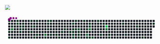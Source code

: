 <img src="https://github-readme-stats.vercel.app/api/top-langs/?username=Carlos-Arce04&layout=compact&theme=dracula&exclude_repo=Gis_Transporte&hide_border=true&border_radius=4&bg_color=00000000&title_color=FF79C6&text_color=F8F8F2" />

<svg viewBox="-16 -32 880 192" width="880" height="192" xmlns="http://www.w3.org/2000/svg"><desc>Generated with https://github.com/Platane/snk</desc><style>:root{--cb:#1b1f230a;--cs:purple;--ce:#161b22;--c0:#161b22;--c1:#01311f;--c2:#034525;--c3:#0f6d31;--c4:#00c647}.c{shape-rendering:geometricPrecision;fill:var(--ce);stroke-width:1px;stroke:var(--cb);animation:none 31700ms linear infinite;width:12px;height:12px}@keyframes c0{0.31%{fill:var(--c1)}0.33%,100%{fill:var(--ce)}}.c.c0{fill:var(--c1);animation-name:c0}@keyframes c1{5.35%{fill:var(--c1)}5.37%,100%{fill:var(--ce)}}.c.c1{fill:var(--c1);animation-name:c1}@keyframes c2{5.98%{fill:var(--c1)}6%,100%{fill:var(--ce)}}.c.c2{fill:var(--c1);animation-name:c2}@keyframes c3{8.19%{fill:var(--c1)}8.21%,100%{fill:var(--ce)}}.c.c3{fill:var(--c1);animation-name:c3}@keyframes c4{75.38%{fill:var(--c3)}75.4%,100%{fill:var(--ce)}}.c.c4{fill:var(--c3);animation-name:c4}@keyframes c5{1.25%{fill:var(--c1)}1.27%,100%{fill:var(--ce)}}.c.c5{fill:var(--c1);animation-name:c5}@keyframes c6{74.12%{fill:var(--c2)}74.14%,100%{fill:var(--ce)}}.c.c6{fill:var(--c2);animation-name:c6}@keyframes c7{2.83%{fill:var(--c1)}2.85%,100%{fill:var(--ce)}}.c.c7{fill:var(--c1);animation-name:c7}@keyframes c8{3.14%{fill:var(--c1)}3.16%,100%{fill:var(--ce)}}.c.c8{fill:var(--c1);animation-name:c8}@keyframes c9{4.09%{fill:var(--c1)}4.11%,100%{fill:var(--ce)}}.c.c9{fill:var(--c1);animation-name:c9}@keyframes ca{2.2%{fill:var(--c1)}2.22%,100%{fill:var(--ce)}}.c.ca{fill:var(--c1);animation-name:ca}@keyframes cb{2.51%{fill:var(--c1)}2.53%,100%{fill:var(--ce)}}.c.cb{fill:var(--c1);animation-name:cb}@keyframes cc{3.46%{fill:var(--c1)}3.48%,100%{fill:var(--ce)}}.c.cc{fill:var(--c1);animation-name:cc}@keyframes cd{11.03%{fill:var(--c1)}11.05%,100%{fill:var(--ce)}}.c.cd{fill:var(--c1);animation-name:cd}@keyframes ce{12.92%{fill:var(--c1)}12.94%,100%{fill:var(--ce)}}.c.ce{fill:var(--c1);animation-name:ce}@keyframes cf{13.55%{fill:var(--c1)}13.57%,100%{fill:var(--ce)}}.c.cf{fill:var(--c1);animation-name:cf}@keyframes cg{12.61%{fill:var(--c1)}12.63%,100%{fill:var(--ce)}}.c.cg{fill:var(--c1);animation-name:cg}@keyframes ch{15.13%{fill:var(--c1)}15.15%,100%{fill:var(--ce)}}.c.ch{fill:var(--c1);animation-name:ch}@keyframes ci{11.66%{fill:var(--c1)}11.68%,100%{fill:var(--ce)}}.c.ci{fill:var(--c1);animation-name:ci}@keyframes cj{14.5%{fill:var(--c1)}14.52%,100%{fill:var(--ce)}}.c.cj{fill:var(--c1);animation-name:cj}@keyframes ck{79.8%{fill:var(--c3)}79.82%,100%{fill:var(--ce)}}.c.ck{fill:var(--c3);animation-name:ck}@keyframes cl{16.39%{fill:var(--c1)}16.41%,100%{fill:var(--ce)}}.c.cl{fill:var(--c1);animation-name:cl}@keyframes cm{33.74%{fill:var(--c1)}33.76%,100%{fill:var(--ce)}}.c.cm{fill:var(--c1);animation-name:cm}@keyframes cn{33.43%{fill:var(--c1)}33.45%,100%{fill:var(--ce)}}.c.cn{fill:var(--c1);animation-name:cn}@keyframes co{32.8%{fill:var(--c1)}32.82%,100%{fill:var(--ce)}}.c.co{fill:var(--c1);animation-name:co}@keyframes cp{34.06%{fill:var(--c1)}34.08%,100%{fill:var(--ce)}}.c.cp{fill:var(--c1);animation-name:cp}@keyframes cq{17.34%{fill:var(--c1)}17.36%,100%{fill:var(--ce)}}.c.cq{fill:var(--c1);animation-name:cq}@keyframes cr{17.97%{fill:var(--c1)}17.99%,100%{fill:var(--ce)}}.c.cr{fill:var(--c1);animation-name:cr}@keyframes cs{18.6%{fill:var(--c1)}18.62%,100%{fill:var(--ce)}}.c.cs{fill:var(--c1);animation-name:cs}@keyframes ct{19.55%{fill:var(--c1)}19.57%,100%{fill:var(--ce)}}.c.ct{fill:var(--c1);animation-name:ct}@keyframes cu{20.18%{fill:var(--c1)}20.2%,100%{fill:var(--ce)}}.c.cu{fill:var(--c1);animation-name:cu}@keyframes cv{29.96%{fill:var(--c1)}29.98%,100%{fill:var(--ce)}}.c.cv{fill:var(--c1);animation-name:cv}@keyframes cw{67.81%{fill:var(--c2)}67.83%,100%{fill:var(--ce)}}.c.cw{fill:var(--c2);animation-name:cw}@keyframes cx{21.13%{fill:var(--c1)}21.15%,100%{fill:var(--ce)}}.c.cx{fill:var(--c1);animation-name:cx}@keyframes cy{29.64%{fill:var(--c1)}29.66%,100%{fill:var(--ce)}}.c.cy{fill:var(--c1);animation-name:cy}@keyframes cz{65.29%{fill:var(--c2)}65.31%,100%{fill:var(--ce)}}.c.cz{fill:var(--c2);animation-name:cz}@keyframes c10{64.97%{fill:var(--c2)}64.99%,100%{fill:var(--ce)}}.c.c10{fill:var(--c2);animation-name:c10}@keyframes c11{28.07%{fill:var(--c1)}28.09%,100%{fill:var(--ce)}}.c.c11{fill:var(--c1);animation-name:c11}@keyframes c12{21.44%{fill:var(--c1)}21.46%,100%{fill:var(--ce)}}.c.c12{fill:var(--c1);animation-name:c12}@keyframes c13{66.55%{fill:var(--c2)}66.57%,100%{fill:var(--ce)}}.c.c13{fill:var(--c2);animation-name:c13}@keyframes c14{22.07%{fill:var(--c1)}22.09%,100%{fill:var(--ce)}}.c.c14{fill:var(--c1);animation-name:c14}@keyframes c15{22.39%{fill:var(--c1)}22.41%,100%{fill:var(--ce)}}.c.c15{fill:var(--c1);animation-name:c15}@keyframes c16{22.7%{fill:var(--c1)}22.72%,100%{fill:var(--ce)}}.c.c16{fill:var(--c1);animation-name:c16}@keyframes c17{27.12%{fill:var(--c1)}27.14%,100%{fill:var(--ce)}}.c.c17{fill:var(--c1);animation-name:c17}@keyframes c18{25.23%{fill:var(--c1)}25.25%,100%{fill:var(--ce)}}.c.c18{fill:var(--c1);animation-name:c18}@keyframes c19{84.53%{fill:var(--c3)}84.55%,100%{fill:var(--ce)}}.c.c19{fill:var(--c3);animation-name:c19}@keyframes c1a{23.65%{fill:var(--c1)}23.67%,100%{fill:var(--ce)}}.c.c1a{fill:var(--c1);animation-name:c1a}@keyframes c1b{26.17%{fill:var(--c1)}26.19%,100%{fill:var(--ce)}}.c.c1b{fill:var(--c1);animation-name:c1b}@keyframes c1c{61.19%{fill:var(--c2)}61.21%,100%{fill:var(--ce)}}.c.c1c{fill:var(--c2);animation-name:c1c}@keyframes c1d{85.48%{fill:var(--c3)}85.5%,100%{fill:var(--ce)}}.c.c1d{fill:var(--c3);animation-name:c1d}@keyframes c1e{23.96%{fill:var(--c1)}23.98%,100%{fill:var(--ce)}}.c.c1e{fill:var(--c1);animation-name:c1e}@keyframes c1f{62.77%{fill:var(--c2)}62.79%,100%{fill:var(--ce)}}.c.c1f{fill:var(--c2);animation-name:c1f}@keyframes c1g{39.42%{fill:var(--c1)}39.44%,100%{fill:var(--ce)}}.c.c1g{fill:var(--c1);animation-name:c1g}@keyframes c1h{41.95%{fill:var(--c1)}41.97%,100%{fill:var(--ce)}}.c.c1h{fill:var(--c1);animation-name:c1h}@keyframes c1i{40.37%{fill:var(--c1)}40.39%,100%{fill:var(--ce)}}.c.c1i{fill:var(--c1);animation-name:c1i}@keyframes c1j{87.69%{fill:var(--c4)}87.71%,100%{fill:var(--ce)}}.c.c1j{fill:var(--c4);animation-name:c1j}@keyframes c1k{87.37%{fill:var(--c3)}87.39%,100%{fill:var(--ce)}}.c.c1k{fill:var(--c3);animation-name:c1k}@keyframes c1l{42.89%{fill:var(--c1)}42.91%,100%{fill:var(--ce)}}.c.c1l{fill:var(--c1);animation-name:c1l}@keyframes c1m{43.21%{fill:var(--c1)}43.23%,100%{fill:var(--ce)}}.c.c1m{fill:var(--c1);animation-name:c1m}@keyframes c1n{46.99%{fill:var(--c1)}47.01%,100%{fill:var(--ce)}}.c.c1n{fill:var(--c1);animation-name:c1n}@keyframes c1o{45.42%{fill:var(--c1)}45.44%,100%{fill:var(--ce)}}.c.c1o{fill:var(--c1);animation-name:c1o}@keyframes c1p{48.89%{fill:var(--c1)}48.91%,100%{fill:var(--ce)}}.c.c1p{fill:var(--c1);animation-name:c1p}@keyframes c1q{50.78%{fill:var(--c1)}50.8%,100%{fill:var(--ce)}}.c.c1q{fill:var(--c1);animation-name:c1q}@keyframes c1r{53.62%{fill:var(--c1)}53.64%,100%{fill:var(--ce)}}.c.c1r{fill:var(--c1);animation-name:c1r}.u{transform-origin:0 0;transform:scale(0,1);animation:none linear 31700ms infinite}@keyframes u0{0.31%{transform:scale(0.000,1)}0.33%,1.25%{transform:scale(0.020,1)}1.27%,2.2%{transform:scale(0.039,1)}2.22%,2.51%{transform:scale(0.059,1)}2.53%,2.83%{transform:scale(0.078,1)}2.85%,3.14%{transform:scale(0.098,1)}3.16%,3.46%{transform:scale(0.118,1)}3.48%,4.09%{transform:scale(0.137,1)}4.11%,5.35%{transform:scale(0.157,1)}5.37%,5.98%{transform:scale(0.176,1)}6%,8.19%{transform:scale(0.196,1)}8.21%,11.03%{transform:scale(0.216,1)}11.05%,11.66%{transform:scale(0.235,1)}11.68%,12.61%{transform:scale(0.255,1)}12.63%,12.92%{transform:scale(0.275,1)}12.94%,13.55%{transform:scale(0.294,1)}13.57%,14.5%{transform:scale(0.314,1)}14.52%,15.13%{transform:scale(0.333,1)}15.15%,16.39%{transform:scale(0.353,1)}16.41%,17.34%{transform:scale(0.373,1)}17.36%,17.97%{transform:scale(0.392,1)}17.99%,18.6%{transform:scale(0.412,1)}18.62%,19.55%{transform:scale(0.431,1)}19.57%,20.18%{transform:scale(0.451,1)}20.2%,21.13%{transform:scale(0.471,1)}21.15%,21.44%{transform:scale(0.490,1)}21.46%,22.07%{transform:scale(0.510,1)}22.09%,22.39%{transform:scale(0.529,1)}22.41%,22.7%{transform:scale(0.549,1)}22.72%,23.65%{transform:scale(0.569,1)}23.67%,23.96%{transform:scale(0.588,1)}23.98%,25.23%{transform:scale(0.608,1)}25.25%,26.17%{transform:scale(0.627,1)}26.19%,27.12%{transform:scale(0.647,1)}27.14%,28.07%{transform:scale(0.667,1)}28.09%,29.64%{transform:scale(0.686,1)}29.66%,29.96%{transform:scale(0.706,1)}29.98%,32.8%{transform:scale(0.725,1)}32.82%,33.43%{transform:scale(0.745,1)}33.45%,33.74%{transform:scale(0.765,1)}33.76%,34.06%{transform:scale(0.784,1)}34.08%,39.42%{transform:scale(0.804,1)}39.44%,40.37%{transform:scale(0.824,1)}40.39%,41.95%{transform:scale(0.843,1)}41.97%,42.89%{transform:scale(0.863,1)}42.91%,43.21%{transform:scale(0.882,1)}43.23%,45.42%{transform:scale(0.902,1)}45.44%,46.99%{transform:scale(0.922,1)}47.01%,48.89%{transform:scale(0.941,1)}48.91%,50.78%{transform:scale(0.961,1)}50.8%,53.62%{transform:scale(0.980,1)}53.64%,100%{transform:scale(1.000,1)}}.u.u0{fill:var(--c1);animation-name:u0;transform-origin:0.0px 0}@keyframes u1{61.19%{transform:scale(0.000,1)}61.21%,62.77%{transform:scale(0.143,1)}62.79%,64.97%{transform:scale(0.286,1)}64.99%,65.29%{transform:scale(0.429,1)}65.31%,66.55%{transform:scale(0.571,1)}66.57%,67.81%{transform:scale(0.714,1)}67.83%,74.12%{transform:scale(0.857,1)}74.14%,100%{transform:scale(1.000,1)}}.u.u1{fill:var(--c2);animation-name:u1;transform-origin:675.8px 0}@keyframes u2{75.38%{transform:scale(0.000,1)}75.4%,79.8%{transform:scale(0.200,1)}79.82%,84.53%{transform:scale(0.400,1)}84.55%,85.48%{transform:scale(0.600,1)}85.5%,87.37%{transform:scale(0.800,1)}87.39%,100%{transform:scale(1.000,1)}}.u.u2{fill:var(--c3);animation-name:u2;transform-origin:768.5px 0}@keyframes u3{87.69%{transform:scale(0.000,1)}87.71%,100%{transform:scale(1.000,1)}}.u.u3{fill:var(--c4);animation-name:u3;transform-origin:834.8px 0}.s{shape-rendering:geometricPrecision;fill:var(--cs);animation:none linear 31700ms infinite}@keyframes s0{0%,99.68%{transform:translate(0px,-16px)}0.32%{transform:translate(0px,0px)}1.89%{transform:translate(80px,0px)}2.52%{transform:translate(80px,32px)}2.84%,97.48%{transform:translate(64px,32px)}3.15%{transform:translate(64px,48px)}3.47%{transform:translate(80px,48px)}3.79%{transform:translate(80px,64px)}5.36%{transform:translate(0px,64px)}5.99%{transform:translate(0px,96px)}6.62%{transform:translate(32px,96px)}7.89%{transform:translate(32px,32px)}8.2%{transform:translate(16px,32px)}8.52%,74.76%{transform:translate(16px,16px)}8.83%{transform:translate(32px,16px)}9.15%{transform:translate(32px,0px)}11.67%{transform:translate(160px,0px)}11.99%{transform:translate(160px,16px)}12.3%{transform:translate(144px,16px)}12.62%{transform:translate(144px,32px)}12.93%{transform:translate(128px,32px)}13.56%{transform:translate(128px,64px)}14.2%{transform:translate(160px,64px)}14.51%{transform:translate(160px,80px)}14.83%{transform:translate(144px,80px)}15.14%{transform:translate(144px,96px)}17.03%{transform:translate(240px,96px)}17.35%{transform:translate(240px,80px)}18.3%{transform:translate(288px,80px)}18.61%{transform:translate(288px,96px)}18.93%{transform:translate(304px,96px)}19.56%{transform:translate(304px,64px)}19.87%{transform:translate(320px,64px)}20.19%{transform:translate(320px,48px)}21.45%{transform:translate(384px,48px)}21.77%{transform:translate(384px,64px)}22.08%{transform:translate(400px,64px)}22.71%{transform:translate(400px,96px)}23.97%{transform:translate(464px,96px)}24.61%{transform:translate(464px,64px)}24.92%{transform:translate(448px,64px)}25.87%{transform:translate(448px,16px)}26.18%,60.88%{transform:translate(464px,16px)}26.5%{transform:translate(464px,0px)}28.08%{transform:translate(384px,0px)}28.71%{transform:translate(384px,32px)}29.02%{transform:translate(368px,32px)}29.65%{transform:translate(368px,64px)}29.97%{transform:translate(352px,64px)}30.28%{transform:translate(352px,48px)}32.81%{transform:translate(224px,48px)}33.75%{transform:translate(224px,0px)}40.06%{transform:translate(544px,0px)}40.38%{transform:translate(544px,16px)}40.69%{transform:translate(528px,16px)}41.96%{transform:translate(528px,80px)}42.9%{transform:translate(576px,80px)}43.22%{transform:translate(576px,96px)}45.11%{transform:translate(672px,96px)}46.69%{transform:translate(672px,16px)}47%{transform:translate(656px,16px)}47.32%{transform:translate(656px,32px)}49.53%{transform:translate(768px,32px)}50.79%{transform:translate(768px,96px)}52.05%{transform:translate(832px,96px)}53.63%{transform:translate(832px,16px)}61.2%{transform:translate(464px,32px)}61.51%{transform:translate(480px,32px)}62.78%{transform:translate(480px,96px)}64.98%{transform:translate(368px,96px)}65.3%{transform:translate(368px,80px)}65.93%{transform:translate(400px,80px)}67.19%{transform:translate(400px,16px)}75.39%{transform:translate(16px,48px)}79.18%{transform:translate(208px,48px)}79.81%{transform:translate(208px,80px)}84.86%{transform:translate(464px,80px)}85.49%{transform:translate(464px,48px)}87.38%{transform:translate(560px,48px)}87.7%{transform:translate(560px,32px)}97.79%{transform:translate(64px,16px)}98.11%{transform:translate(48px,16px)}98.74%{transform:translate(48px,-16px)}}.s.s0{transform:translate(0px,-16px);animation-name:s0}@keyframes s1{0%,99.68%{transform:translate(16px,-16px)}0.32%{transform:translate(0px,-16px)}0.63%{transform:translate(0px,0px)}2.21%{transform:translate(80px,0px)}2.84%{transform:translate(80px,32px)}3.15%,97.79%{transform:translate(64px,32px)}3.47%{transform:translate(64px,48px)}3.79%{transform:translate(80px,48px)}4.1%{transform:translate(80px,64px)}5.68%{transform:translate(0px,64px)}6.31%{transform:translate(0px,96px)}6.94%{transform:translate(32px,96px)}8.2%{transform:translate(32px,32px)}8.52%{transform:translate(16px,32px)}8.83%,75.08%{transform:translate(16px,16px)}9.15%{transform:translate(32px,16px)}9.46%{transform:translate(32px,0px)}11.99%{transform:translate(160px,0px)}12.3%{transform:translate(160px,16px)}12.62%{transform:translate(144px,16px)}12.93%{transform:translate(144px,32px)}13.25%{transform:translate(128px,32px)}13.88%{transform:translate(128px,64px)}14.51%{transform:translate(160px,64px)}14.83%{transform:translate(160px,80px)}15.14%{transform:translate(144px,80px)}15.46%{transform:translate(144px,96px)}17.35%{transform:translate(240px,96px)}17.67%{transform:translate(240px,80px)}18.61%{transform:translate(288px,80px)}18.93%{transform:translate(288px,96px)}19.24%{transform:translate(304px,96px)}19.87%{transform:translate(304px,64px)}20.19%{transform:translate(320px,64px)}20.5%{transform:translate(320px,48px)}21.77%{transform:translate(384px,48px)}22.08%{transform:translate(384px,64px)}22.4%{transform:translate(400px,64px)}23.03%{transform:translate(400px,96px)}24.29%{transform:translate(464px,96px)}24.92%{transform:translate(464px,64px)}25.24%{transform:translate(448px,64px)}26.18%{transform:translate(448px,16px)}26.5%,61.2%{transform:translate(464px,16px)}26.81%{transform:translate(464px,0px)}28.39%{transform:translate(384px,0px)}29.02%{transform:translate(384px,32px)}29.34%{transform:translate(368px,32px)}29.97%{transform:translate(368px,64px)}30.28%{transform:translate(352px,64px)}30.6%{transform:translate(352px,48px)}33.12%{transform:translate(224px,48px)}34.07%{transform:translate(224px,0px)}40.38%{transform:translate(544px,0px)}40.69%{transform:translate(544px,16px)}41.01%{transform:translate(528px,16px)}42.27%{transform:translate(528px,80px)}43.22%{transform:translate(576px,80px)}43.53%{transform:translate(576px,96px)}45.43%{transform:translate(672px,96px)}47%{transform:translate(672px,16px)}47.32%{transform:translate(656px,16px)}47.63%{transform:translate(656px,32px)}49.84%{transform:translate(768px,32px)}51.1%{transform:translate(768px,96px)}52.37%{transform:translate(832px,96px)}53.94%{transform:translate(832px,16px)}61.51%{transform:translate(464px,32px)}61.83%{transform:translate(480px,32px)}63.09%{transform:translate(480px,96px)}65.3%{transform:translate(368px,96px)}65.62%{transform:translate(368px,80px)}66.25%{transform:translate(400px,80px)}67.51%{transform:translate(400px,16px)}75.71%{transform:translate(16px,48px)}79.5%{transform:translate(208px,48px)}80.13%{transform:translate(208px,80px)}85.17%{transform:translate(464px,80px)}85.8%{transform:translate(464px,48px)}87.7%{transform:translate(560px,48px)}88.01%{transform:translate(560px,32px)}98.11%{transform:translate(64px,16px)}98.42%{transform:translate(48px,16px)}99.05%{transform:translate(48px,-16px)}}.s.s1{transform:translate(16px,-16px);animation-name:s1}@keyframes s2{0%,99.68%{transform:translate(32px,-16px)}0.63%{transform:translate(0px,-16px)}0.95%{transform:translate(0px,0px)}2.52%{transform:translate(80px,0px)}3.15%{transform:translate(80px,32px)}3.47%,98.11%{transform:translate(64px,32px)}3.79%{transform:translate(64px,48px)}4.1%{transform:translate(80px,48px)}4.42%{transform:translate(80px,64px)}5.99%{transform:translate(0px,64px)}6.62%{transform:translate(0px,96px)}7.26%{transform:translate(32px,96px)}8.52%{transform:translate(32px,32px)}8.83%{transform:translate(16px,32px)}9.15%,75.39%{transform:translate(16px,16px)}9.46%{transform:translate(32px,16px)}9.78%{transform:translate(32px,0px)}12.3%{transform:translate(160px,0px)}12.62%{transform:translate(160px,16px)}12.93%{transform:translate(144px,16px)}13.25%{transform:translate(144px,32px)}13.56%{transform:translate(128px,32px)}14.2%{transform:translate(128px,64px)}14.83%{transform:translate(160px,64px)}15.14%{transform:translate(160px,80px)}15.46%{transform:translate(144px,80px)}15.77%{transform:translate(144px,96px)}17.67%{transform:translate(240px,96px)}17.98%{transform:translate(240px,80px)}18.93%{transform:translate(288px,80px)}19.24%{transform:translate(288px,96px)}19.56%{transform:translate(304px,96px)}20.19%{transform:translate(304px,64px)}20.5%{transform:translate(320px,64px)}20.82%{transform:translate(320px,48px)}22.08%{transform:translate(384px,48px)}22.4%{transform:translate(384px,64px)}22.71%{transform:translate(400px,64px)}23.34%{transform:translate(400px,96px)}24.61%{transform:translate(464px,96px)}25.24%{transform:translate(464px,64px)}25.55%{transform:translate(448px,64px)}26.5%{transform:translate(448px,16px)}26.81%,61.51%{transform:translate(464px,16px)}27.13%{transform:translate(464px,0px)}28.71%{transform:translate(384px,0px)}29.34%{transform:translate(384px,32px)}29.65%{transform:translate(368px,32px)}30.28%{transform:translate(368px,64px)}30.6%{transform:translate(352px,64px)}30.91%{transform:translate(352px,48px)}33.44%{transform:translate(224px,48px)}34.38%{transform:translate(224px,0px)}40.69%{transform:translate(544px,0px)}41.01%{transform:translate(544px,16px)}41.32%{transform:translate(528px,16px)}42.59%{transform:translate(528px,80px)}43.53%{transform:translate(576px,80px)}43.85%{transform:translate(576px,96px)}45.74%{transform:translate(672px,96px)}47.32%{transform:translate(672px,16px)}47.63%{transform:translate(656px,16px)}47.95%{transform:translate(656px,32px)}50.16%{transform:translate(768px,32px)}51.42%{transform:translate(768px,96px)}52.68%{transform:translate(832px,96px)}54.26%{transform:translate(832px,16px)}61.83%{transform:translate(464px,32px)}62.15%{transform:translate(480px,32px)}63.41%{transform:translate(480px,96px)}65.62%{transform:translate(368px,96px)}65.93%{transform:translate(368px,80px)}66.56%{transform:translate(400px,80px)}67.82%{transform:translate(400px,16px)}76.03%{transform:translate(16px,48px)}79.81%{transform:translate(208px,48px)}80.44%{transform:translate(208px,80px)}85.49%{transform:translate(464px,80px)}86.12%{transform:translate(464px,48px)}88.01%{transform:translate(560px,48px)}88.33%{transform:translate(560px,32px)}98.42%{transform:translate(64px,16px)}98.74%{transform:translate(48px,16px)}99.37%{transform:translate(48px,-16px)}}.s.s2{transform:translate(32px,-16px);animation-name:s2}@keyframes s3{0%,99.68%{transform:translate(48px,-16px)}0.95%{transform:translate(0px,-16px)}1.26%{transform:translate(0px,0px)}2.84%{transform:translate(80px,0px)}3.47%{transform:translate(80px,32px)}3.79%,98.42%{transform:translate(64px,32px)}4.1%{transform:translate(64px,48px)}4.42%{transform:translate(80px,48px)}4.73%{transform:translate(80px,64px)}6.31%{transform:translate(0px,64px)}6.94%{transform:translate(0px,96px)}7.57%{transform:translate(32px,96px)}8.83%{transform:translate(32px,32px)}9.15%{transform:translate(16px,32px)}9.46%,75.71%{transform:translate(16px,16px)}9.78%{transform:translate(32px,16px)}10.09%{transform:translate(32px,0px)}12.62%{transform:translate(160px,0px)}12.93%{transform:translate(160px,16px)}13.25%{transform:translate(144px,16px)}13.56%{transform:translate(144px,32px)}13.88%{transform:translate(128px,32px)}14.51%{transform:translate(128px,64px)}15.14%{transform:translate(160px,64px)}15.46%{transform:translate(160px,80px)}15.77%{transform:translate(144px,80px)}16.09%{transform:translate(144px,96px)}17.98%{transform:translate(240px,96px)}18.3%{transform:translate(240px,80px)}19.24%{transform:translate(288px,80px)}19.56%{transform:translate(288px,96px)}19.87%{transform:translate(304px,96px)}20.5%{transform:translate(304px,64px)}20.82%{transform:translate(320px,64px)}21.14%{transform:translate(320px,48px)}22.4%{transform:translate(384px,48px)}22.71%{transform:translate(384px,64px)}23.03%{transform:translate(400px,64px)}23.66%{transform:translate(400px,96px)}24.92%{transform:translate(464px,96px)}25.55%{transform:translate(464px,64px)}25.87%{transform:translate(448px,64px)}26.81%{transform:translate(448px,16px)}27.13%,61.83%{transform:translate(464px,16px)}27.44%{transform:translate(464px,0px)}29.02%{transform:translate(384px,0px)}29.65%{transform:translate(384px,32px)}29.97%{transform:translate(368px,32px)}30.6%{transform:translate(368px,64px)}30.91%{transform:translate(352px,64px)}31.23%{transform:translate(352px,48px)}33.75%{transform:translate(224px,48px)}34.7%{transform:translate(224px,0px)}41.01%{transform:translate(544px,0px)}41.32%{transform:translate(544px,16px)}41.64%{transform:translate(528px,16px)}42.9%{transform:translate(528px,80px)}43.85%{transform:translate(576px,80px)}44.16%{transform:translate(576px,96px)}46.06%{transform:translate(672px,96px)}47.63%{transform:translate(672px,16px)}47.95%{transform:translate(656px,16px)}48.26%{transform:translate(656px,32px)}50.47%{transform:translate(768px,32px)}51.74%{transform:translate(768px,96px)}53%{transform:translate(832px,96px)}54.57%{transform:translate(832px,16px)}62.15%{transform:translate(464px,32px)}62.46%{transform:translate(480px,32px)}63.72%{transform:translate(480px,96px)}65.93%{transform:translate(368px,96px)}66.25%{transform:translate(368px,80px)}66.88%{transform:translate(400px,80px)}68.14%{transform:translate(400px,16px)}76.34%{transform:translate(16px,48px)}80.13%{transform:translate(208px,48px)}80.76%{transform:translate(208px,80px)}85.8%{transform:translate(464px,80px)}86.44%{transform:translate(464px,48px)}88.33%{transform:translate(560px,48px)}88.64%{transform:translate(560px,32px)}98.74%{transform:translate(64px,16px)}99.05%{transform:translate(48px,16px)}}.s.s3{transform:translate(48px,-16px);animation-name:s3}</style><rect class="c c0" x="2" y="2" rx="2" ry="2"/><rect class="c" x="2" y="18" rx="2" ry="2"/><rect class="c" x="2" y="34" rx="2" ry="2"/><rect class="c" x="2" y="50" rx="2" ry="2"/><rect class="c c1" x="2" y="66" rx="2" ry="2"/><rect class="c" x="2" y="82" rx="2" ry="2"/><rect class="c c2" x="2" y="98" rx="2" ry="2"/><rect class="c" x="18" y="2" rx="2" ry="2"/><rect class="c" x="18" y="18" rx="2" ry="2"/><rect class="c c3" x="18" y="34" rx="2" ry="2"/><rect class="c c4" x="18" y="50" rx="2" ry="2"/><rect class="c" x="18" y="66" rx="2" ry="2"/><rect class="c" x="18" y="82" rx="2" ry="2"/><rect class="c" x="18" y="98" rx="2" ry="2"/><rect class="c" x="34" y="2" rx="2" ry="2"/><rect class="c" x="34" y="18" rx="2" ry="2"/><rect class="c" x="34" y="34" rx="2" ry="2"/><rect class="c" x="34" y="50" rx="2" ry="2"/><rect class="c" x="34" y="66" rx="2" ry="2"/><rect class="c" x="34" y="82" rx="2" ry="2"/><rect class="c" x="34" y="98" rx="2" ry="2"/><rect class="c c5" x="50" y="2" rx="2" ry="2"/><rect class="c c6" x="50" y="18" rx="2" ry="2"/><rect class="c" x="50" y="34" rx="2" ry="2"/><rect class="c" x="50" y="50" rx="2" ry="2"/><rect class="c" x="50" y="66" rx="2" ry="2"/><rect class="c" x="50" y="82" rx="2" ry="2"/><rect class="c" x="50" y="98" rx="2" ry="2"/><rect class="c" x="66" y="2" rx="2" ry="2"/><rect class="c" x="66" y="18" rx="2" ry="2"/><rect class="c c7" x="66" y="34" rx="2" ry="2"/><rect class="c c8" x="66" y="50" rx="2" ry="2"/><rect class="c c9" x="66" y="66" rx="2" ry="2"/><rect class="c" x="66" y="82" rx="2" ry="2"/><rect class="c" x="66" y="98" rx="2" ry="2"/><rect class="c" x="82" y="2" rx="2" ry="2"/><rect class="c ca" x="82" y="18" rx="2" ry="2"/><rect class="c cb" x="82" y="34" rx="2" ry="2"/><rect class="c cc" x="82" y="50" rx="2" ry="2"/><rect class="c" x="82" y="66" rx="2" ry="2"/><rect class="c" x="82" y="82" rx="2" ry="2"/><rect class="c" x="82" y="98" rx="2" ry="2"/><rect class="c" x="98" y="2" rx="2" ry="2"/><rect class="c" x="98" y="18" rx="2" ry="2"/><rect class="c" x="98" y="34" rx="2" ry="2"/><rect class="c" x="98" y="50" rx="2" ry="2"/><rect class="c" x="98" y="66" rx="2" ry="2"/><rect class="c" x="98" y="82" rx="2" ry="2"/><rect class="c" x="98" y="98" rx="2" ry="2"/><rect class="c" x="114" y="2" rx="2" ry="2"/><rect class="c" x="114" y="18" rx="2" ry="2"/><rect class="c" x="114" y="34" rx="2" ry="2"/><rect class="c" x="114" y="50" rx="2" ry="2"/><rect class="c" x="114" y="66" rx="2" ry="2"/><rect class="c" x="114" y="82" rx="2" ry="2"/><rect class="c" x="114" y="98" rx="2" ry="2"/><rect class="c cd" x="130" y="2" rx="2" ry="2"/><rect class="c" x="130" y="18" rx="2" ry="2"/><rect class="c ce" x="130" y="34" rx="2" ry="2"/><rect class="c" x="130" y="50" rx="2" ry="2"/><rect class="c cf" x="130" y="66" rx="2" ry="2"/><rect class="c" x="130" y="82" rx="2" ry="2"/><rect class="c" x="130" y="98" rx="2" ry="2"/><rect class="c" x="146" y="2" rx="2" ry="2"/><rect class="c" x="146" y="18" rx="2" ry="2"/><rect class="c cg" x="146" y="34" rx="2" ry="2"/><rect class="c" x="146" y="50" rx="2" ry="2"/><rect class="c" x="146" y="66" rx="2" ry="2"/><rect class="c" x="146" y="82" rx="2" ry="2"/><rect class="c ch" x="146" y="98" rx="2" ry="2"/><rect class="c ci" x="162" y="2" rx="2" ry="2"/><rect class="c" x="162" y="18" rx="2" ry="2"/><rect class="c" x="162" y="34" rx="2" ry="2"/><rect class="c" x="162" y="50" rx="2" ry="2"/><rect class="c" x="162" y="66" rx="2" ry="2"/><rect class="c cj" x="162" y="82" rx="2" ry="2"/><rect class="c" x="162" y="98" rx="2" ry="2"/><rect class="c" x="178" y="2" rx="2" ry="2"/><rect class="c" x="178" y="18" rx="2" ry="2"/><rect class="c" x="178" y="34" rx="2" ry="2"/><rect class="c" x="178" y="50" rx="2" ry="2"/><rect class="c" x="178" y="66" rx="2" ry="2"/><rect class="c" x="178" y="82" rx="2" ry="2"/><rect class="c" x="178" y="98" rx="2" ry="2"/><rect class="c" x="194" y="2" rx="2" ry="2"/><rect class="c" x="194" y="18" rx="2" ry="2"/><rect class="c" x="194" y="34" rx="2" ry="2"/><rect class="c" x="194" y="50" rx="2" ry="2"/><rect class="c" x="194" y="66" rx="2" ry="2"/><rect class="c" x="194" y="82" rx="2" ry="2"/><rect class="c" x="194" y="98" rx="2" ry="2"/><rect class="c" x="210" y="2" rx="2" ry="2"/><rect class="c" x="210" y="18" rx="2" ry="2"/><rect class="c" x="210" y="34" rx="2" ry="2"/><rect class="c" x="210" y="50" rx="2" ry="2"/><rect class="c" x="210" y="66" rx="2" ry="2"/><rect class="c ck" x="210" y="82" rx="2" ry="2"/><rect class="c cl" x="210" y="98" rx="2" ry="2"/><rect class="c cm" x="226" y="2" rx="2" ry="2"/><rect class="c cn" x="226" y="18" rx="2" ry="2"/><rect class="c" x="226" y="34" rx="2" ry="2"/><rect class="c co" x="226" y="50" rx="2" ry="2"/><rect class="c" x="226" y="66" rx="2" ry="2"/><rect class="c" x="226" y="82" rx="2" ry="2"/><rect class="c" x="226" y="98" rx="2" ry="2"/><rect class="c cp" x="242" y="2" rx="2" ry="2"/><rect class="c" x="242" y="18" rx="2" ry="2"/><rect class="c" x="242" y="34" rx="2" ry="2"/><rect class="c" x="242" y="50" rx="2" ry="2"/><rect class="c" x="242" y="66" rx="2" ry="2"/><rect class="c cq" x="242" y="82" rx="2" ry="2"/><rect class="c" x="242" y="98" rx="2" ry="2"/><rect class="c" x="258" y="2" rx="2" ry="2"/><rect class="c" x="258" y="18" rx="2" ry="2"/><rect class="c" x="258" y="34" rx="2" ry="2"/><rect class="c" x="258" y="50" rx="2" ry="2"/><rect class="c" x="258" y="66" rx="2" ry="2"/><rect class="c" x="258" y="82" rx="2" ry="2"/><rect class="c" x="258" y="98" rx="2" ry="2"/><rect class="c" x="274" y="2" rx="2" ry="2"/><rect class="c" x="274" y="18" rx="2" ry="2"/><rect class="c" x="274" y="34" rx="2" ry="2"/><rect class="c" x="274" y="50" rx="2" ry="2"/><rect class="c" x="274" y="66" rx="2" ry="2"/><rect class="c cr" x="274" y="82" rx="2" ry="2"/><rect class="c" x="274" y="98" rx="2" ry="2"/><rect class="c" x="290" y="2" rx="2" ry="2"/><rect class="c" x="290" y="18" rx="2" ry="2"/><rect class="c" x="290" y="34" rx="2" ry="2"/><rect class="c" x="290" y="50" rx="2" ry="2"/><rect class="c" x="290" y="66" rx="2" ry="2"/><rect class="c" x="290" y="82" rx="2" ry="2"/><rect class="c cs" x="290" y="98" rx="2" ry="2"/><rect class="c" x="306" y="2" rx="2" ry="2"/><rect class="c" x="306" y="18" rx="2" ry="2"/><rect class="c" x="306" y="34" rx="2" ry="2"/><rect class="c" x="306" y="50" rx="2" ry="2"/><rect class="c ct" x="306" y="66" rx="2" ry="2"/><rect class="c" x="306" y="82" rx="2" ry="2"/><rect class="c" x="306" y="98" rx="2" ry="2"/><rect class="c" x="322" y="2" rx="2" ry="2"/><rect class="c" x="322" y="18" rx="2" ry="2"/><rect class="c" x="322" y="34" rx="2" ry="2"/><rect class="c cu" x="322" y="50" rx="2" ry="2"/><rect class="c" x="322" y="66" rx="2" ry="2"/><rect class="c" x="322" y="82" rx="2" ry="2"/><rect class="c" x="322" y="98" rx="2" ry="2"/><rect class="c" x="338" y="2" rx="2" ry="2"/><rect class="c" x="338" y="18" rx="2" ry="2"/><rect class="c" x="338" y="34" rx="2" ry="2"/><rect class="c" x="338" y="50" rx="2" ry="2"/><rect class="c" x="338" y="66" rx="2" ry="2"/><rect class="c" x="338" y="82" rx="2" ry="2"/><rect class="c" x="338" y="98" rx="2" ry="2"/><rect class="c" x="354" y="2" rx="2" ry="2"/><rect class="c" x="354" y="18" rx="2" ry="2"/><rect class="c" x="354" y="34" rx="2" ry="2"/><rect class="c" x="354" y="50" rx="2" ry="2"/><rect class="c cv" x="354" y="66" rx="2" ry="2"/><rect class="c" x="354" y="82" rx="2" ry="2"/><rect class="c" x="354" y="98" rx="2" ry="2"/><rect class="c" x="370" y="2" rx="2" ry="2"/><rect class="c cw" x="370" y="18" rx="2" ry="2"/><rect class="c" x="370" y="34" rx="2" ry="2"/><rect class="c cx" x="370" y="50" rx="2" ry="2"/><rect class="c cy" x="370" y="66" rx="2" ry="2"/><rect class="c cz" x="370" y="82" rx="2" ry="2"/><rect class="c c10" x="370" y="98" rx="2" ry="2"/><rect class="c c11" x="386" y="2" rx="2" ry="2"/><rect class="c" x="386" y="18" rx="2" ry="2"/><rect class="c" x="386" y="34" rx="2" ry="2"/><rect class="c c12" x="386" y="50" rx="2" ry="2"/><rect class="c" x="386" y="66" rx="2" ry="2"/><rect class="c" x="386" y="82" rx="2" ry="2"/><rect class="c" x="386" y="98" rx="2" ry="2"/><rect class="c" x="402" y="2" rx="2" ry="2"/><rect class="c" x="402" y="18" rx="2" ry="2"/><rect class="c" x="402" y="34" rx="2" ry="2"/><rect class="c c13" x="402" y="50" rx="2" ry="2"/><rect class="c c14" x="402" y="66" rx="2" ry="2"/><rect class="c c15" x="402" y="82" rx="2" ry="2"/><rect class="c c16" x="402" y="98" rx="2" ry="2"/><rect class="c" x="418" y="2" rx="2" ry="2"/><rect class="c" x="418" y="18" rx="2" ry="2"/><rect class="c" x="418" y="34" rx="2" ry="2"/><rect class="c" x="418" y="50" rx="2" ry="2"/><rect class="c" x="418" y="66" rx="2" ry="2"/><rect class="c" x="418" y="82" rx="2" ry="2"/><rect class="c" x="418" y="98" rx="2" ry="2"/><rect class="c c17" x="434" y="2" rx="2" ry="2"/><rect class="c" x="434" y="18" rx="2" ry="2"/><rect class="c" x="434" y="34" rx="2" ry="2"/><rect class="c" x="434" y="50" rx="2" ry="2"/><rect class="c" x="434" y="66" rx="2" ry="2"/><rect class="c" x="434" y="82" rx="2" ry="2"/><rect class="c" x="434" y="98" rx="2" ry="2"/><rect class="c" x="450" y="2" rx="2" ry="2"/><rect class="c" x="450" y="18" rx="2" ry="2"/><rect class="c" x="450" y="34" rx="2" ry="2"/><rect class="c c18" x="450" y="50" rx="2" ry="2"/><rect class="c" x="450" y="66" rx="2" ry="2"/><rect class="c c19" x="450" y="82" rx="2" ry="2"/><rect class="c c1a" x="450" y="98" rx="2" ry="2"/><rect class="c" x="466" y="2" rx="2" ry="2"/><rect class="c c1b" x="466" y="18" rx="2" ry="2"/><rect class="c c1c" x="466" y="34" rx="2" ry="2"/><rect class="c c1d" x="466" y="50" rx="2" ry="2"/><rect class="c" x="466" y="66" rx="2" ry="2"/><rect class="c" x="466" y="82" rx="2" ry="2"/><rect class="c c1e" x="466" y="98" rx="2" ry="2"/><rect class="c" x="482" y="2" rx="2" ry="2"/><rect class="c" x="482" y="18" rx="2" ry="2"/><rect class="c" x="482" y="34" rx="2" ry="2"/><rect class="c" x="482" y="50" rx="2" ry="2"/><rect class="c" x="482" y="66" rx="2" ry="2"/><rect class="c" x="482" y="82" rx="2" ry="2"/><rect class="c c1f" x="482" y="98" rx="2" ry="2"/><rect class="c" x="498" y="2" rx="2" ry="2"/><rect class="c" x="498" y="18" rx="2" ry="2"/><rect class="c" x="498" y="34" rx="2" ry="2"/><rect class="c" x="498" y="50" rx="2" ry="2"/><rect class="c" x="498" y="66" rx="2" ry="2"/><rect class="c" x="498" y="82" rx="2" ry="2"/><rect class="c" x="498" y="98" rx="2" ry="2"/><rect class="c c1g" x="514" y="2" rx="2" ry="2"/><rect class="c" x="514" y="18" rx="2" ry="2"/><rect class="c" x="514" y="34" rx="2" ry="2"/><rect class="c" x="514" y="50" rx="2" ry="2"/><rect class="c" x="514" y="66" rx="2" ry="2"/><rect class="c" x="514" y="82" rx="2" ry="2"/><rect class="c" x="514" y="98" rx="2" ry="2"/><rect class="c" x="530" y="2" rx="2" ry="2"/><rect class="c" x="530" y="18" rx="2" ry="2"/><rect class="c" x="530" y="34" rx="2" ry="2"/><rect class="c" x="530" y="50" rx="2" ry="2"/><rect class="c" x="530" y="66" rx="2" ry="2"/><rect class="c c1h" x="530" y="82" rx="2" ry="2"/><rect class="c" x="530" y="98" rx="2" ry="2"/><rect class="c" x="546" y="2" rx="2" ry="2"/><rect class="c c1i" x="546" y="18" rx="2" ry="2"/><rect class="c" x="546" y="34" rx="2" ry="2"/><rect class="c" x="546" y="50" rx="2" ry="2"/><rect class="c" x="546" y="66" rx="2" ry="2"/><rect class="c" x="546" y="82" rx="2" ry="2"/><rect class="c" x="546" y="98" rx="2" ry="2"/><rect class="c" x="562" y="2" rx="2" ry="2"/><rect class="c" x="562" y="18" rx="2" ry="2"/><rect class="c c1j" x="562" y="34" rx="2" ry="2"/><rect class="c c1k" x="562" y="50" rx="2" ry="2"/><rect class="c" x="562" y="66" rx="2" ry="2"/><rect class="c" x="562" y="82" rx="2" ry="2"/><rect class="c" x="562" y="98" rx="2" ry="2"/><rect class="c" x="578" y="2" rx="2" ry="2"/><rect class="c" x="578" y="18" rx="2" ry="2"/><rect class="c" x="578" y="34" rx="2" ry="2"/><rect class="c" x="578" y="50" rx="2" ry="2"/><rect class="c" x="578" y="66" rx="2" ry="2"/><rect class="c c1l" x="578" y="82" rx="2" ry="2"/><rect class="c c1m" x="578" y="98" rx="2" ry="2"/><rect class="c" x="594" y="2" rx="2" ry="2"/><rect class="c" x="594" y="18" rx="2" ry="2"/><rect class="c" x="594" y="34" rx="2" ry="2"/><rect class="c" x="594" y="50" rx="2" ry="2"/><rect class="c" x="594" y="66" rx="2" ry="2"/><rect class="c" x="594" y="82" rx="2" ry="2"/><rect class="c" x="594" y="98" rx="2" ry="2"/><rect class="c" x="610" y="2" rx="2" ry="2"/><rect class="c" x="610" y="18" rx="2" ry="2"/><rect class="c" x="610" y="34" rx="2" ry="2"/><rect class="c" x="610" y="50" rx="2" ry="2"/><rect class="c" x="610" y="66" rx="2" ry="2"/><rect class="c" x="610" y="82" rx="2" ry="2"/><rect class="c" x="610" y="98" rx="2" ry="2"/><rect class="c" x="626" y="2" rx="2" ry="2"/><rect class="c" x="626" y="18" rx="2" ry="2"/><rect class="c" x="626" y="34" rx="2" ry="2"/><rect class="c" x="626" y="50" rx="2" ry="2"/><rect class="c" x="626" y="66" rx="2" ry="2"/><rect class="c" x="626" y="82" rx="2" ry="2"/><rect class="c" x="626" y="98" rx="2" ry="2"/><rect class="c" x="642" y="2" rx="2" ry="2"/><rect class="c" x="642" y="18" rx="2" ry="2"/><rect class="c" x="642" y="34" rx="2" ry="2"/><rect class="c" x="642" y="50" rx="2" ry="2"/><rect class="c" x="642" y="66" rx="2" ry="2"/><rect class="c" x="642" y="82" rx="2" ry="2"/><rect class="c" x="642" y="98" rx="2" ry="2"/><rect class="c" x="658" y="2" rx="2" ry="2"/><rect class="c c1n" x="658" y="18" rx="2" ry="2"/><rect class="c" x="658" y="34" rx="2" ry="2"/><rect class="c" x="658" y="50" rx="2" ry="2"/><rect class="c" x="658" y="66" rx="2" ry="2"/><rect class="c" x="658" y="82" rx="2" ry="2"/><rect class="c" x="658" y="98" rx="2" ry="2"/><rect class="c" x="674" y="2" rx="2" ry="2"/><rect class="c" x="674" y="18" rx="2" ry="2"/><rect class="c" x="674" y="34" rx="2" ry="2"/><rect class="c" x="674" y="50" rx="2" ry="2"/><rect class="c" x="674" y="66" rx="2" ry="2"/><rect class="c c1o" x="674" y="82" rx="2" ry="2"/><rect class="c" x="674" y="98" rx="2" ry="2"/><rect class="c" x="690" y="2" rx="2" ry="2"/><rect class="c" x="690" y="18" rx="2" ry="2"/><rect class="c" x="690" y="34" rx="2" ry="2"/><rect class="c" x="690" y="50" rx="2" ry="2"/><rect class="c" x="690" y="66" rx="2" ry="2"/><rect class="c" x="690" y="82" rx="2" ry="2"/><rect class="c" x="690" y="98" rx="2" ry="2"/><rect class="c" x="706" y="2" rx="2" ry="2"/><rect class="c" x="706" y="18" rx="2" ry="2"/><rect class="c" x="706" y="34" rx="2" ry="2"/><rect class="c" x="706" y="50" rx="2" ry="2"/><rect class="c" x="706" y="66" rx="2" ry="2"/><rect class="c" x="706" y="82" rx="2" ry="2"/><rect class="c" x="706" y="98" rx="2" ry="2"/><rect class="c" x="722" y="2" rx="2" ry="2"/><rect class="c" x="722" y="18" rx="2" ry="2"/><rect class="c" x="722" y="34" rx="2" ry="2"/><rect class="c" x="722" y="50" rx="2" ry="2"/><rect class="c" x="722" y="66" rx="2" ry="2"/><rect class="c" x="722" y="82" rx="2" ry="2"/><rect class="c" x="722" y="98" rx="2" ry="2"/><rect class="c" x="738" y="2" rx="2" ry="2"/><rect class="c" x="738" y="18" rx="2" ry="2"/><rect class="c c1p" x="738" y="34" rx="2" ry="2"/><rect class="c" x="738" y="50" rx="2" ry="2"/><rect class="c" x="738" y="66" rx="2" ry="2"/><rect class="c" x="738" y="82" rx="2" ry="2"/><rect class="c" x="738" y="98" rx="2" ry="2"/><rect class="c" x="754" y="2" rx="2" ry="2"/><rect class="c" x="754" y="18" rx="2" ry="2"/><rect class="c" x="754" y="34" rx="2" ry="2"/><rect class="c" x="754" y="50" rx="2" ry="2"/><rect class="c" x="754" y="66" rx="2" ry="2"/><rect class="c" x="754" y="82" rx="2" ry="2"/><rect class="c" x="754" y="98" rx="2" ry="2"/><rect class="c" x="770" y="2" rx="2" ry="2"/><rect class="c" x="770" y="18" rx="2" ry="2"/><rect class="c" x="770" y="34" rx="2" ry="2"/><rect class="c" x="770" y="50" rx="2" ry="2"/><rect class="c" x="770" y="66" rx="2" ry="2"/><rect class="c" x="770" y="82" rx="2" ry="2"/><rect class="c c1q" x="770" y="98" rx="2" ry="2"/><rect class="c" x="786" y="2" rx="2" ry="2"/><rect class="c" x="786" y="18" rx="2" ry="2"/><rect class="c" x="786" y="34" rx="2" ry="2"/><rect class="c" x="786" y="50" rx="2" ry="2"/><rect class="c" x="786" y="66" rx="2" ry="2"/><rect class="c" x="786" y="82" rx="2" ry="2"/><rect class="c" x="786" y="98" rx="2" ry="2"/><rect class="c" x="802" y="2" rx="2" ry="2"/><rect class="c" x="802" y="18" rx="2" ry="2"/><rect class="c" x="802" y="34" rx="2" ry="2"/><rect class="c" x="802" y="50" rx="2" ry="2"/><rect class="c" x="802" y="66" rx="2" ry="2"/><rect class="c" x="802" y="82" rx="2" ry="2"/><rect class="c" x="802" y="98" rx="2" ry="2"/><rect class="c" x="818" y="2" rx="2" ry="2"/><rect class="c" x="818" y="18" rx="2" ry="2"/><rect class="c" x="818" y="34" rx="2" ry="2"/><rect class="c" x="818" y="50" rx="2" ry="2"/><rect class="c" x="818" y="66" rx="2" ry="2"/><rect class="c" x="818" y="82" rx="2" ry="2"/><rect class="c" x="818" y="98" rx="2" ry="2"/><rect class="c" x="834" y="2" rx="2" ry="2"/><rect class="c c1r" x="834" y="18" rx="2" ry="2"/><rect class="c" x="834" y="34" rx="2" ry="2"/><rect class="u u0" height="12" width="676.4" x="0.0" y="144"/><rect class="u u1" height="12" width="93.3" x="675.8" y="144"/><rect class="u u2" height="12" width="66.8" x="768.5" y="144"/><rect class="u u3" height="12" width="13.8" x="834.8" y="144"/><rect class="s s0" x="0.8" y="0.8" width="14.4" height="14.4" rx="4.5" ry="4.5"/><rect class="s s1" x="1.8" y="1.8" width="12.3" height="12.3" rx="4.1" ry="4.1"/><rect class="s s2" x="2.6" y="2.6" width="10.8" height="10.8" rx="3.6" ry="3.6"/><rect class="s s3" x="3.0" y="3.0" width="9.9" height="9.9" rx="3.3" ry="3.3"/></svg>
